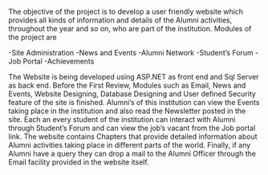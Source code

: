 The objective of the project is to develop a user friendly website which provides all kinds of information and details of the Alumni activities, throughout the year and so on, who are part of the institution. Modules of the project are

-Site Administration
-News and Events
-Alumni Network
-Student’s Forum
-Job Portal
-Achievements

The Website is being developed using ASP.NET as front end and Sql Server as back end. Before the First Review, Modules such as Email, News and Events, Website Designing, Database Designing and User defined Security feature of the site is finished. Alumni’s of this institution can view the Events taking place in the institution and also read the Newsletter posted in the site. Each an every student of the institution can interact with Alumni through Student’s Forum and can view the job’s vacant from the Job portal link. The website contains Chapters that provide detailed information about Alumni activities taking place in different parts of the world. Finally, if any Alumni have a query they can drop a mail to the Alumni Officer through the Email facility provided in the website itself.
